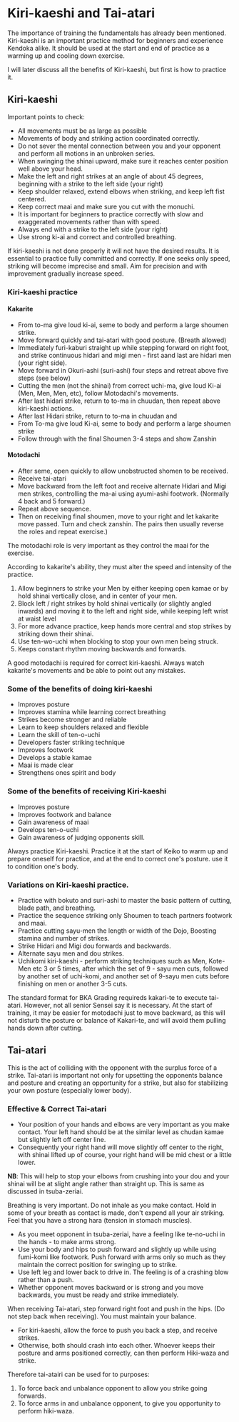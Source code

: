 # Kiri-kaeshi and Tai-atari

The importance of training the fundamentals has already been mentioned. Kiri-kaeshi is an important practice method for beginners and experience Kendoka alike. It should be used at the start and end of practice as a warming up and cooling down exercise.

I will later discuss all the benefits of Kiri-kaeshi, but first is how to practice it.

## Kiri-kaeshi

Important points to check:

* All movements must be as large as possible
* Movements of body and striking action coordinated correctly.
* Do not sever the mental connection between you and your opponent and perform all motions in an unbroken series.
* When swinging the shinai upward, make sure it reaches center position well above your head.
* Make the left and right strikes at an angle of about 45 degrees, beginning with a strike to the left side \(your right\)
* Keep shoulder relaxed, extend elbows when striking, and keep left fist centered.
* Keep correct maai and make sure you cut with the monuchi.
* It is important for beginners to practice correctly with slow and exaggerated movements rather than with speed.
* Always end with a strike to the left side \(your right\)
* Use strong ki-ai and correct and controlled breathing.

If kiri-kaeshi is not done properly it will not have the desired results. It is essential to practice fully committed and correctly. If one seeks only speed, striking will become imprecise and small. Aim for precision and with improvement gradually increase speed.

### Kiri-kaeshi practice

#### Kakarite

* From to-ma give loud ki-ai, seme to body and perform a large shoumen strike.
* Move forward quickly and tai-atari with good posture. \(Breath allowed\)
* Immediately furi-kaburi straight up while stepping forward on right foot, and strike continuous hidari and migi men - first aand last are hidari men \(your right side\).
* Move forward in Okuri-ashi \(suri-ashi\) four steps and retreat above five steps \(see below\)
* Cutting the men \(not the shinai\) from correct uchi-ma, give loud Ki-ai \(Men, Men, Men, etc\), follow Motodachi's movements.
* After last hidari strike, return to to-ma in chuudan, then repeat above kiri-kaeshi actions.
* After last Hidari strike, return to to-ma in chuudan and
* From To-ma give loud Ki-ai, seme to body and perform a large shoumen strike
* Follow through with the final Shoumen 3-4 steps and show Zanshin

#### Motodachi

* After seme, open quickly to allow unobstructed shomen to be received.
* Receive tai-atari
* Move backward from the left foot and receive alternate Hidari and Migi men strikes, controlling the ma-ai using ayumi-ashi footwork. \(Normally 4 back and 5 forward.\)
* Repeat above sequence.
* Then on receiving final shoumen, move to your right and let kakarite move passed. Turn and check zanshin. The pairs then usually reverse the roles and repeat exercise.\)

The motodachi role is very important as they control the maai for the exercise.

According to kakarite's ability, they must alter the speed and intensity of the practice.

1. Allow beginners to strike your Men by either keeping open kamae or by hold shinai vertically close, and in center of your men.
2. Block left / right strikes by hold shinai vertically \(or slightly angled inwards\) and moving it to the left and right side, while keeping left wrist at waist level
3. For more advance practice, keep hands more central and stop strikes by striking down their shinai.
4. Use ten-wo-uchi when blocking to stop your own men being struck.
5. Keeps constant rhythm moving backwards and forwards.

A good motodachi is required for correct kiri-kaeshi. Always watch kakarite's movements and be able to point out any mistakes.

### Some of the benefits of doing kiri-kaeshi

* Improves posture
* Improves stamina while learning correct breathing
* Strikes become stronger and reliable
* Learn to keep shoulders relaxed and flexible
* Learn the skill of ten-o-uchi
* Developers faster striking technique
* Improves footwork
* Develops a stable kamae
* Maai is made clear
* Strengthens ones spirit and body

### Some of the benefits of receiving Kiri-kaeshi

* Improves posture
* Improves footwork and balance
* Gain awareness of maai
* Develops ten-o-uchi
* Gain awareness of judging opponents skill.

Always practice Kiri-kaeshi. Practice it at the start of Keiko to warm up and prepare oneself for practice, and at the end to correct one's posture. use it to condition one's body.

### Variations on Kiri-kaeshi practice.

* Practice with bokuto and suri-ashi to master the basic pattern of cutting, blade path, and breathing.
* Practice the sequence striking only Shoumen to teach partners footwork and maai.
* Practice cutting sayu-men the length or width of the Dojo, Boosting stamina and number of strikes.
* Strike Hidari and Migi dou forwards and backwards.
* Alternate sayu men and dou strikes.
* Uchikomi kiri-kaeshi - perform striking techniques such as Men, Kote-Men etc 3 or 5 times, after which the set of 9 - sayu men cuts, followed by another set of uchi-komi, and another set of 9-sayu men cuts before finishing on men or another 3-5 cuts.

The standard format for BKA Grading requireds kakari-te to execute tai-atari. However, not all senior Sensei say it is necessary. At the start of training, it may be easier for motodachi just to move backward, as this will not disturb the posture or balance of Kakari-te, and will avoid them pulling hands down after cutting.

## Tai-atari

This is the act of colliding with the opponent with the surplus force of a strike. Tai-atari is important not only for upsetting the opponents balance and posture and creating an opportunity for a strike, but also for stabilizing your own posture \(especially lower body\).

### Effective & Correct Tai-atari

* Your position of your hands and elbows are very important as you make contact. Your left hand should be at the similar level as chudan kamae but slightly left off center line.
* Consequently your right hand will move slightly off center to the right, with shinai lifted up of course, your right hand will be mid chest or a little lower.

**NB**: This will help to stop your elbows from crushing into your dou and your shinai will be at slight angle rather than straight up. This is same as discussed in tsuba-zeriai.

Breathing is very important. Do not inhale as you make contact. Hold in some of your breath as contact is made, don't expend all your air striking. Feel that you have a strong hara \(tension in stomach muscles\).

* As you meet opponent in tsuba-zeriai, have a feeling like te-no-uchi in the hands - to make arms strong.
* Use your body and hips to push forward and slightly up while using fumi-komi like footwork. Push forward with arms only so much as they maintain the correct position for swinging up to strike.
* Use left leg and lower back to drive in. The feeling is of a crashing blow rather than a push.
* Whether opponent moves backward or is strong and you move backwards, you must be ready and strike immediately.

When receiving Tai-atari, step forward right foot and push in the hips. \(Do not step back when receiving\). You must maintain your balance.

* For kiri-kaeshi, allow the force to push you back a step, and receive strikes.
* Otherwise, both should crash into each other. Whoever keeps their posture and arms positioned correctly, can then perform Hiki-waza and strike.

Therefore tai-atairi can be used for to purposes:

1. To force back and unbalance opponent to allow you strike going forwards.
2. To force arms in and unbalance opponent, to give you opportunity to perform hiki-waza.

